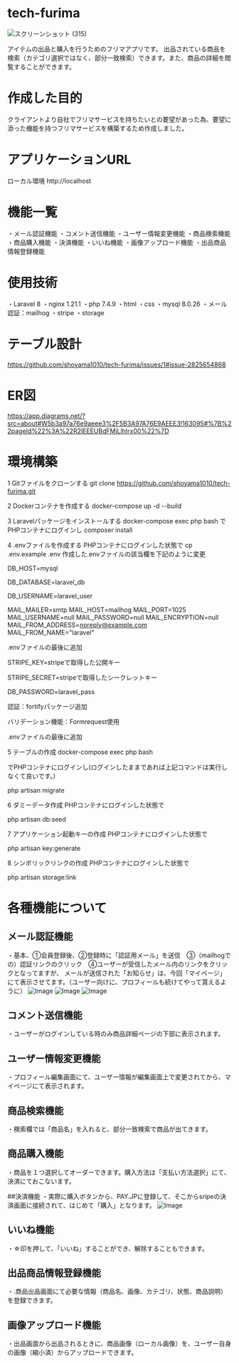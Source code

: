 # tech-furima

![スクリーンショット (315)](https://github.com/user-attachments/assets/efe1a434-1ee6-4cb5-ae76-2c849c63ab57)

アイテムの出品と購入を行うためのフリマアプリです。
出品されている商品を検索（カテゴリ選択ではなく、部分一致検索）できます。また、商品の詳細を閲覧することができます。

# 作成した目的
クライアントより自社でフリマサービスを持ちたいとの要望があった為、要望に添った機能を持つフリマサービスを構築するため作成しました。

# アプリケーションURL
ローカル環境
http://localhost

# 機能一覧

・メール認証機能
・コメント送信機能
・ユーザー情報変更機能
・商品検索機能
・商品購入機能
・決済機能
・いいね機能
・画像アップロード機能
・出品商品情報登録機能

# 使用技術
・Laravel 8
・nginx 1.21.1
・php 7.4.9
・html
・css
・mysql 8.0.26
・メール認証：mailhog
・stripe
・storage

# テーブル設計
https://github.com/shoyama1010/tech-furima/issues/1#issue-2825654868

# ER図

https://app.diagrams.net/?src=about#W5b3a97a76e9aeee3%2F5B3A97A76E9AEEE3!163095#%7B%22pageId%22%3A%22R2lEEEUBdFMjLlhIrx00%22%7D

# 環境構築
1 Gitファイルをクローンする
git clone https://github.com/shoyama1010/tech-furima.git

2 Dockerコンテナを作成する
docker-compose up -d --build

3 Laravelパッケージをインストールする
docker-compose exec php bash
でPHPコンテナにログインし
composer install

4 .envファイルを作成する
PHPコンテナにログインした状態で
cp .env.example .env
作成した.envファイルの該当欄を下記のように変更

DB_HOST=mysql

DB_DATABASE=laravel_db

DB_USERNAME=laravel_user

MAIL_MAILER=smtp
MAIL_HOST=mailhog
MAIL_PORT=1025
MAIL_USERNAME=null
MAIL_PASSWORD=null
MAIL_ENCRYPTION=null
MAIL_FROM_ADDRESS=noreply@example.com 
MAIL_FROM_NAME="laravel"

.envファイルの最後に追加

STRIPE_KEY=stripeで取得した公開キー

STRIPE_SECRET=stripeで取得したシークレットキー

DB_PASSWORD=laravel_pass

認証：fortifyパッケージ追加

バリデーション機能：Formrequest使用

.envファイルの最後に追加

5 テーブルの作成
docker-compose exec php bash

でPHPコンテナにログインし(ログインしたままであれば上記コマンドは実行しなくて良いです。)

php artisan migrate

6 ダミーデータ作成
PHPコンテナにログインした状態で

php artisan db:seed

7 アプリケーション起動キーの作成
PHPコンテナにログインした状態で

php artisan key:generate

8 シンボリックリンクの作成
PHPコンテナにログインした状態で

php artisan storage:link

# 各種機能について

## メール認証機能
・基本、①会員登録後、②登録時に「認証用メール」を送信　③（mailhogでの）認証リンクのクリック　④ユーザーが受信したメール内のリンクをクリックとなってますが、
メールが送信された「お知らせ」は、今回「マイページ」にて表示させてます。（ユーザー向けに、プロフィールも続けてやって貰えるように）
![Image](https://github.com/user-attachments/assets/7a3a40a3-327b-4ccc-9962-a8a9ab3008dd)
![Image](https://github.com/user-attachments/assets/73fea3b2-1361-4de2-a95b-f38564e20765)
![Image](https://github.com/user-attachments/assets/47affcc8-abb5-43dc-9bcd-7452ff1a388f)

## コメント送信機能
・ユーザーがログインしている時のみ商品詳細ページの下部に表示されます。

## ユーザー情報変更機能
・プロフィール編集画面にて、ユーザー情報が編集画面上で変更されてから、マイページにて表示されます。

## 商品検索機能
・検索欄では「商品名」を入れると、部分一致検索で商品が出てきます。

## 商品購入機能
・商品を１つ選択してオーダーできます。購入方法は「支払い方法選択」にて、決済にておこないます。

##決済機能
・実際に購入ボタンから、PAY.JPに登録して、そこからsripeの決済画面に接続されて、はじめて「購入」となります。
![Image](https://github.com/user-attachments/assets/2cde985b-219f-41f4-ac65-9be4d968da07)

## いいね機能
・☆印を押して、「いいね」することができ、解除することもできます。

## 出品商品情報登録機能
・.商品出品画面にて必要な情報（商品名、画像、カテゴリ、状態、商品説明）を登録できます。

## 画像アップロード機能
・出品画面から出品されるときに、商品画像（ローカル画像）を、ユーザー自身の画像（縮小済）からアップロードできます。





